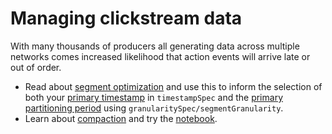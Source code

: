 # Managing clickstream data

With many thousands of producers all generating data across multiple networks comes increased likelihood that action events will arrive late or out of order.

* Read about [segment optimization](https://druid.apache.org/docs/latest/operations/segment-optimization) and use this to inform the selection of both your [primary timestamp](https://druid.apache.org/docs/latest/ingestion/ingestion-spec#timestampspec) in `timestampSpec` and the [primary partitioning period](https://druid.apache.org/docs/latest/ingestion/ingestion-spec#timestampspec) using `granularitySpec/segmentGranularity`.
* Learn about [compaction](https://druid.apache.org/docs/latest/data-management/compaction) and try the [notebook](../../05-operations/04-compaction-partitioning.ipynb).
